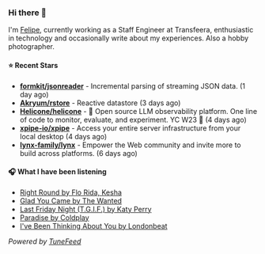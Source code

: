 ### Hi there 👋

I'm [Felipe](https://felipevm.com), currently working as a Staff Engineer at Transfeera, enthusiastic in technology and occasionally write about my experiences. Also a hobby photographer.

#### ⭐ Recent Stars
- **[formkit/jsonreader](https://github.com/formkit/jsonreader)** - Incremental parsing of streaming JSON data. (1 day ago)
- **[Akryum/rstore](https://github.com/Akryum/rstore)** - Reactive datastore (3 days ago)
- **[Helicone/helicone](https://github.com/Helicone/helicone)** - 🧊 Open source LLM observability platform. One line of code to monitor, evaluate, and experiment. YC W23 🍓 (4 days ago)
- **[xpipe-io/xpipe](https://github.com/xpipe-io/xpipe)** - Access your entire server infrastructure from your local desktop (4 days ago)
- **[lynx-family/lynx](https://github.com/lynx-family/lynx)** - Empower the Web community and invite more to build across platforms. (6 days ago)

#### 🎧 What I have been listening
- [Right Round by Flo Rida, Kesha](https://open.spotify.com/track/7EH2enDP1q3upRqctbOz3n)
- [Glad You Came by The Wanted](https://open.spotify.com/track/5yDL13y5giogKs2fSNf7sj)
- [Last Friday Night (T.G.I.F.) by Katy Perry](https://open.spotify.com/track/455AfCsOhhLPRc68sE01D8)
- [Paradise by Coldplay](https://open.spotify.com/track/6nek1Nin9q48AVZcWs9e9D)
- [I&#39;ve Been Thinking About You by Londonbeat](https://open.spotify.com/track/50PeqUz1BjMw9ayNTk5O4d)

_Powered by [TuneFeed](https://tunefeed.app?ref=github.com)_
